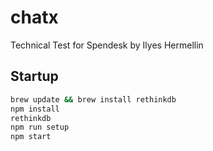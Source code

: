 # chatx
Technical Test for Spendesk by Ilyes Hermellin

## Startup

```bash
brew update && brew install rethinkdb
npm install
rethinkdb
npm run setup
npm start
```
